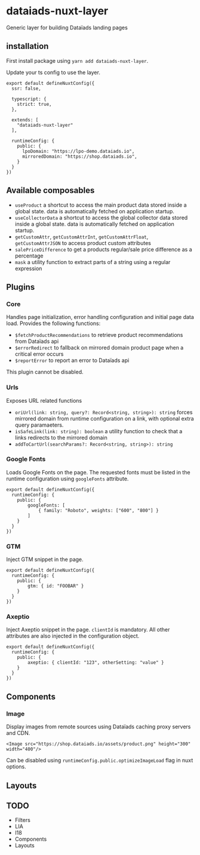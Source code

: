 # dataiads-nuxt-layer

Generic layer for building Dataïads landing pages

## installation
First install package using `yarn add dataiads-nuxt-layer`.

Update your ts config to use the layer.

```
export default defineNuxtConfig({
  ssr: false,

  typescript: {
    strict: true,
  },

  extends: [
    "dataiads-nuxt-layer"
  ],

  runtimeConfig: {
    public: {
      lpoDomain: "https://lpo-demo.dataiads.io",
      mirroredDomain: "https://shop.dataiads.io",
    }
  }
})
```

## Available composables
* `useProduct` a shortcut to access the main product data stored inside a global state. data is automatically fetched on application startup.
* `useCollectorData` a shortcut to access the global collector data stored inside a global state. data is automatically fetched on application startup.
* `getCustomAttr`, `getCustomAttrInt`, `getCustomAttrFloat`, `getCustomAttrJSON` to access product custom attributes
* `salePriceDifference` to get a products regular/sale price difference as a percentage
* `mask` a utility function to extract parts of a string using a regular expression


## Plugins
### Core
Handles page initialization, error handling configuration and initial page data load.
Provides the following functions:
* `$fetchProductRecommendations` to retrieve product recommendations from Dataïads api
* `$errorRedirect` to fallback on mirrored domain product page when a critical error occurs
* `$reportError` to report an error to Dataïads api

This plugin cannot be disabled.

### Urls
Exposes URL related functions
* `oriUrl(link: string, query?: Record<string, string>): string` forces mirrored domain from runtime configuration on a link, with optional extra query paramaeters.
* `isSafeLink(link: string): boolean` a utility function to check that a links redirects to the mirrored domain
*  `addToCartUrl(searchParams?: Record<string, string>): string` 

### Google Fonts
Loads Google Fonts on the page. The requested fonts must be listed in the runtime configuration using `googleFonts` attribute.
```
export default defineNuxtConfig({
  runtimeConfig: {
    public: {
        googleFonts: [
            { family: "Roboto", weights: ["600", "800"] }
        ]
    }
  }
})
```

### GTM
Inject GTM snippet in the page.
```
export default defineNuxtConfig({
  runtimeConfig: {
    public: {
        gtm: { id: "FOOBAR" }
    }
  }
})
```

### Axeptio
Inject Axeptio snippet in the page. `clientId` is mandatory. All other attributes are also injected in the configuration object.

```
export default defineNuxtConfig({
  runtimeConfig: {
    public: {
        axeptio: { clientId: "123", otherSetting: "value" }
    }
  }
})
```

## Components

### Image
Display images from remote sources using Dataïads caching proxy servers and CDN.
```
<Image src="https://shop.dataiads.io/assets/product.png" height="300" width="400"/>
```
Can be disabled using `runtimeConfig.public.optimizeImageLoad` flag in nuxt options.



## Layouts


## TODO
* Filters
* LIA
* I18
* Components
* Layouts
